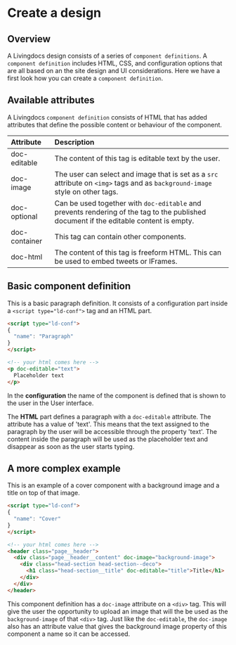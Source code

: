 
# Create a design

## Overview

A Livingdocs design consists of a series of `component definitions`. A `component definition` includes HTML, CSS, and configuration options that are all based on an the site design and UI considerations. Here we have a first look how you can create a `component definition`.

## Available attributes

A Livingdocs `component definition` consists of HTML that has added attributes that define the possible content or behaviour of the component.

| Attribute  | Description           |
|:---------|:-----------|
| doc-editable | The content of this tag is editable text by the user. |
| doc-image    | The user can select and image that is set as a `src` attribute on `<img>` tags and as `background-image` style on other tags. |
| doc-optional    | Can be used together with `doc-editable` and prevents rendering of the tag to the published document if the editable content is empty.|
| doc-container | This tag can contain other components. |
| doc-html | The content of this tag is freeform HTML. This can be used to embed tweets or IFrames. |

## Basic component definition

This is a basic paragraph definition. It consists of a configuration part inside a `<script type="ld-conf">` tag and an HTML part. 

```html
<script type="ld-conf">
{
  "name": "Paragraph"
}
</script>

<!-- your html comes here -->
<p doc-editable="text">
  Placeholder text
</p>
```
In the **configuration** the name of the component is defined that is shown to the user in the User interface.

The **HTML** part defines a paragraph with a `doc-editable` attribute. The attribute has a value of 'text'. This means that the text assigned to the paragraph by the user will be accessible through the property 'text'. The content inside the paragraph will be used as the placeholder text and disappear as soon as the user starts typing.

## A more complex example

This is an example of a cover component with a background image and a title on top of that image.

```html
<script type="ld-conf">
{
  "name": "Cover"
}
</script>

<!-- your html comes here -->
<header class="page__header">
  <div class="page__header__content" doc-image="background-image">
    <div class="head-section head-section--deco">
      <h1 class="head-section__title" doc-editable="title">Title</h1>
    </div>
  </div>
</header>
```
This component definition has a `doc-image` attribute on a `<div>` tag. This will give the user the opportunity to upload an image that will the be used as the `background-image` of that `<div>` tag. Just like the `doc-editable`, the `doc-image` also has an attribute value that gives the background image property of this component a name so it can be accessed.

